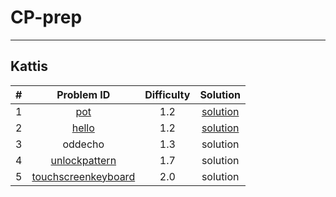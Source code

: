 # CP-prep
----


## Kattis

| # |       Problem ID                                              |  Difficulty |  Solution |
|---|:-------------------------------------------------------------:| :----------:|:---------:|
| 1 |    [pot](https://open.kattis.com/problems/pot)                |     1.2     |  [solution](https://github.com/rawat9/dsa-prep/tree/main/Kattis/pot) | 
| 2 |    [hello](https://open.kattis.com/problems/hello)            |     1.2     | [solution](https://github.com/rawat9/dsa-prep/tree/main/Kattis/hello) |
| 3 |    oddecho                                                |     1.3     | solution |
| 4 |  [unlockpattern](https://open.kattis.com/problems/unlockpattern) | 1.7 | solution |
| 5 |  [touchscreenkeyboard](https://open.kattis.com/problems/touchscreenkeyboard)|   2.0  | solution |  
